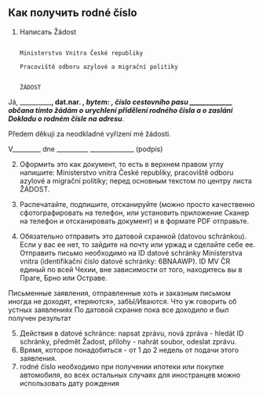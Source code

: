 ## Как получить rodné číslo 

1) Написать  Žádost


                                                                                                                                  Ministerstvo Vnitra České republiky 
                                                                                                                                  Pracoviště odboru azylové a migrační politiky
 
                                                                                  ŽÁDOST
                                                                                  
Já, ________________________________, dat.nar. ___________, bytem: ______________________________________________, číslo cestovního pasu _____________  občana_____________________  tímto žádám o urychlení přidělení rodného čísla a o zaslání Dokladu o rodném čísle na adresu__________________________________________________________.
 
Předem děkuji za neodkladné vyřízení mé žádosti.
 
V_________ dne  __________                               ______________ (podpis) 
 


2) Оформить это как документ, то есть в верхнем правом углу напишите: Ministerstvo vnitra České republiky, pracoviště odboru azylové a migrační politiky; перед основным текстом по центру листа ŽÁDOST. 
3) Распечатайте, подпишите, отсканируйте (можно просто качественно сфотографировать на телефон, или установить приложение Сканер на телефон и отсканировать документ) и в формате PDF отправьте.

4) Обязательно отправить это датовой схранкой (datovou schránkou). Если у вас ее нет, то зайдите на почту или уржад и сделайте себе ее. Отправить письмо необходимо на ID datové schránky Ministerstva vnitra (identifikační číslo datové schránky: 6BNAAWP). ID MV ČR единый по всей Чехии, вне зависимости от того, находитесь вы в Праге, Брно или Остраве. 

Письменные заявления, отправленные хоть и заказным письмом иногда не доходят, «теряются», забЫ/Иваются. Что уж говорить об устных заявлениях
По датовой схранке пока все доходило и был получен результат

5) Действия в datové schránce: napsat zprávu, nová zpráva - hledát ID schránky, předmět Žadost, přílohy - nahrát soubor, odeslat zprávu. 
6) Врямя, которое понадобиться - от 1 до 2 недель от подачи этого заявления. 
7) rodné číslо необходимо при получении ипотеки или покупке автомобиля, во всех остальных случаях для иностранцев можно использовать дату рождения

                                                                                                                                  
